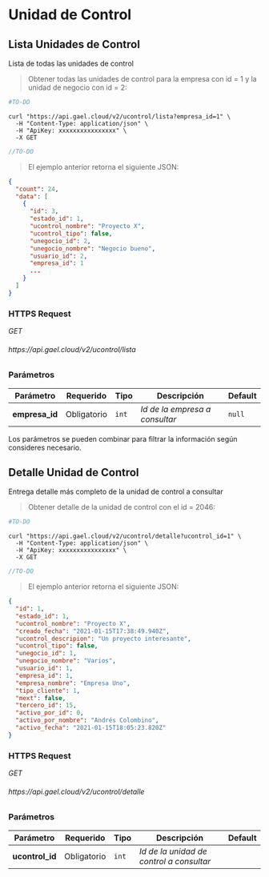 # Unidad de Control

## Lista Unidades de Control

Lista de todas las unidades de control

> Obtener todas las unidades de control para la empresa con id = 1 y la unidad de negocio con id = 2:

```python
#TO-DO
```

```shell
curl "https://api.gael.cloud/v2/ucontrol/lista?empresa_id=1" \
  -H "Content-Type: application/json" \
  -H "ApiKey: xxxxxxxxxxxxxxxx" \
  -X GET
```

```javascript
//TO-DO
```

> El ejemplo anterior retorna el siguiente JSON:

```json
{
  "count": 24,
  "data": [
    {
      "id": 3,
      "estado_id": 1,
      "ucontrol_nombre": "Proyecto X",
      "ucontrol_tipo": false,
      "unegocio_id": 2,
      "unegocio_nombre": "Negocio bueno",
      "usuario_id": 2,
      "empresa_id": 1
      ...
    }
  ]
}
```

### HTTPS Request

<aside class="api-endpoint">
    <div class="endpoint-data">
        <i class="label label-get">GET</i>
        <h6>https://api.gael.cloud/v2/ucontrol/lista</h6>
    </div>
</aside>

### Parámetros

Parámetro | Requerido | Tipo | Descripción | Default
--------- | ------- | ----------- | ----------- | ----------- 
<b>empresa_id</b> | Obligatorio | `int` | *Id de la empresa a consultar* | `null`

<aside class="notice">
    Los parámetros se pueden combinar para filtrar la información según consideres necesario.
</aside>

## Detalle Unidad de Control

Entrega detalle más completo de la unidad de control a consultar

> Obtener detalle de la unidad de control con el id = 2046:

```python
#TO-DO
```

```shell
curl "https://api.gael.cloud/v2/ucontrol/detalle?ucontrol_id=1" \
  -H "Content-Type: application/json" \
  -H "ApiKey: xxxxxxxxxxxxxxxx" \
  -X GET
```

```javascript
//TO-DO
```

> El ejemplo anterior retorna el siguiente JSON:

```json
{
  "id": 1,
  "estado_id": 1,
  "ucontrol_nombre": "Proyecto X",
  "creado_fecha": "2021-01-15T17:38:49.940Z",
  "ucontrol_descripion": "Un proyecto interesante",
  "ucontrol_tipo": false,
  "unegocio_id": 1,
  "unegocio_nombre": "Varios",
  "usuario_id": 1,
  "empresa_id": 1,
  "empresa_nombre": "Empresa Uno",
  "tipo_cliente": 1,
  "mext": false,
  "tercero_id": 15,
  "activo_por_id": 0,
  "activo_por_nombre": "Andrés Colombino",
  "activo_fecha": "2021-01-15T18:05:23.820Z"
}
```

### HTTPS Request

<aside class="api-endpoint">
    <div class="endpoint-data">
        <i class="label label-get">GET</i>
        <h6>https://api.gael.cloud/v2/ucontrol/detalle</h6>
    </div>
</aside>

### Parámetros

Parámetro | Requerido | Tipo | Descripción | Default
--------- | ------- | ----------- | ----------- | ----------- 
<b>ucontrol_id</b> | Obligatorio | `int` | *Id de la unidad de control a consultar* | 